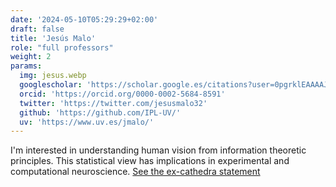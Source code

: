 ```yaml
---
date: '2024-05-10T05:29:29+02:00'
draft: false
title: 'Jesús Malo'
role: "full professors"
weight: 2
params:
  img: jesus.webp
  googlescholar: 'https://scholar.google.es/citations?user=0pgrklEAAAAJ&hl=es'
  orcid: 'https://orcid.org/0000-0002-5684-8591'
  twitter: 'https://twitter.com/jesusmalo32'
  github: 'https://github.com/IPL-UV/'
  uv: 'https://www.uv.es/jmalo/'
---
```




I'm interested in understanding human vision from information theoretic principles. This statistical view has implications in experimental and computational neuroscience. [See the ex-cathedra statement](https://isp.uv.es/excathedra.html)

